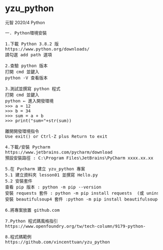 # yzu_python
元智 2020/4 Python
<pre>
一. Python環境安裝

1.下載 Python 3.8.2 版
https://www.python.org/downloads/
請勾選 add path 選項

2.查驗 python 版本
打開 cmd 並鍵入
python -V 查看版本

3.測試並撰寫 python 程式
打開 cmd 並鍵入
python ← 進入開發環境
>>> a = 12
>>> b = 34
>>> sum = a + b
>>> print("sum="+str(sum))

離開開發環境指令
Use exit() or Ctrl-Z plus Return to exit

4.下載/安裝 Pycharm
https://www.jetbrains.com/pycharm/download
預設安裝路徑 : C:\Program Files\JetBrains\PyCharm xxxx.xx.xx

5.在 Pycharm 建立 yzu_python 專案
5.1 建立資料夾 lesson01 並撰寫 Hello.py
5.2 安裝套件
查看 pip 版本 : python -m pip --version
安裝 requests 套件 : python -m pip install requests  (或 uninstall 可以移除套件)
安裝 beautifulsoup4 套件 :python -m pip install beautifulsoup4

6.將專案放置 github.com

7.Python 程式碼風格指引
https://www.openfoundry.org/tw/tech-column/9179-python-

8.程式碼範例
https://github.com/vincenttuan/yzu_python

</pre>
